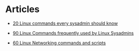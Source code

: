 # Articles

* [20 Linux commands every sysadmin should know](https://opensource.com/article/17/7/20-sysadmin-commands)

* [90 Linux Commands frequently used by Linux Sysadmins](https://haydenjames.io/90-linux-commands-frequently-used-by-linux-sysadmins/)

* [60 Linux Networking commands and scripts](https://haydenjames.io/linux-networking-commands-scripts/)

